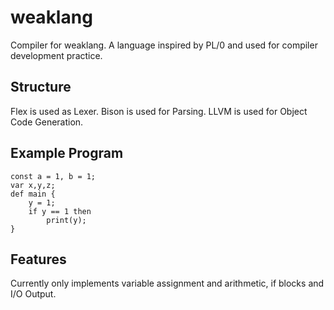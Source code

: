 # weaklang
Compiler for weaklang.  A language inspired by PL/0 and used for compiler development practice.

## Structure
Flex is used as Lexer.
Bison is used for Parsing.
LLVM is used for Object Code Generation.

## Example Program
```
const a = 1, b = 1;
var x,y,z;
def main {
    y = 1;
    if y == 1 then
        print(y);
}
```

## Features
Currently only implements variable assignment and arithmetic, if blocks and I/O Output.
